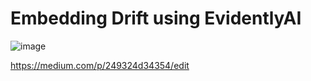 # Embedding Drift using EvidentlyAI


![image]([https://github.com/dgbaenar/medium-embedding-drift/assets/60154294/0da4dcc3-1911-4d5c-909a-af02c9b81ab6](https://medium.com/@dgbaenar/avoiding-costly-mistakes-a-strategy-for-controlling-embedding-drift-249324d34354))



https://medium.com/p/249324d34354/edit
